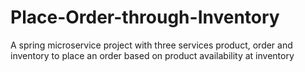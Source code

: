 # Place-Order-through-Inventory
A spring microservice project with three services product, order and inventory to place an order based on product availability at inventory
